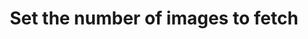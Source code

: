 ---
title: "Set the number of images to fetch"
name: "sourcemeta_apifact"
key: "get_images_limit"
description: "Number of images to fetch at a time"
user_friendly_description: "Determine how many images Stock2Shop should sync through from your ERP / Accounting System."
default: "2"
values: []
tags: [sourcemeta,apifact,iq-retail,microsoft-dynamics-nav,omni-accounts,sage-50cloud-pastel-partner,sage-50cloud-pastel-xpress,sage-100-evolution,sage-200-evolution,sage-300cloud,sage-x3,sap-business-one,syspro,custom-database]
type: "meta"
process: "products"
headless: true
---